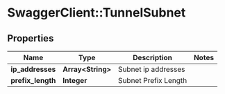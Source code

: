 # SwaggerClient::TunnelSubnet

## Properties
Name | Type | Description | Notes
------------ | ------------- | ------------- | -------------
**ip_addresses** | **Array&lt;String&gt;** | Subnet ip addresses | 
**prefix_length** | **Integer** | Subnet Prefix Length | 


